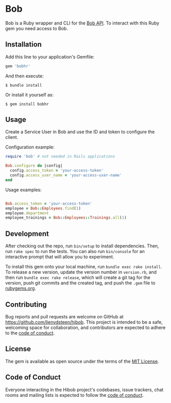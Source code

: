 # Bob

Bob is a Ruby wrapper and CLI for the [Bob API](https://apidocs.hibob.com/). To interact with this Ruby gem you need
access to Bob. 

## Installation

Add this line to your application's Gemfile:

```ruby
gem 'bobhr'
```

And then execute:

    $ bundle install

Or install it yourself as:

    $ gem install bobhr

## Usage

Create a Service User in Bob and use the ID and token to configure the client.

Configuration example:

```ruby
require 'bob' # not needed in Rails applications

Bob.configure do |config|
  config.access_token = 'your-access-token'
  config.access_user_name = 'your-access-user-name'
end
```

Usage examples:

```ruby

Bob.access_token = 'your-access-token'
employee = Bob::Employees.find(1)
employee.department
employee_trainings = Bob::Employees::Trainings.all(1)
```

## Development

After checking out the repo, run `bin/setup` to install dependencies. Then, run `rake spec` to run the tests. You can also run `bin/console` for an interactive prompt that will allow you to experiment.

To install this gem onto your local machine, run `bundle exec rake install`. To release a new version, update the version number in `version.rb`, and then run `bundle exec rake release`, which will create a git tag for the version, push git commits and the created tag, and push the `.gem` file to [rubygems.org](https://rubygems.org).

## Contributing

Bug reports and pull requests are welcome on GitHub at https://github.com/lienvdsteen/hibob. This project is intended to be a safe, welcoming space for collaboration, and contributors are expected to adhere to the [code of conduct](https://github.com/lienvdsteen/hibob/blob/master/CODE_OF_CONDUCT.md).

## License

The gem is available as open source under the terms of the [MIT License](https://opensource.org/licenses/MIT).

## Code of Conduct

Everyone interacting in the Hibob project's codebases, issue trackers, chat rooms and mailing lists is expected to follow the [code of conduct](https://github.com/lienvdsteen/hibob/blob/master/CODE_OF_CONDUCT.md).
